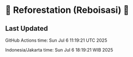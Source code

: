 
# 🌳 Reforestation (Reboisasi) 🌲

## Last Updated

GitHub Actions time: Sun Jul  6 11:19:21 UTC 2025

Indonesia/Jakarta time: Sun Jul  6 18:19:21 WIB 2025

